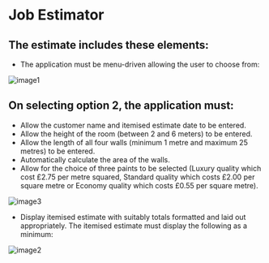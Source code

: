 # Job Estimator

## The estimate includes these elements:

* The application must be menu-driven allowing the user to choose from:

![image1](https://github.com/Abdul-Samed688/Job-Estimator_1/assets/106960633/7e2a459a-f75c-4843-ba69-845341a2cbee)


## On selecting option 2, the application must:

* Allow the customer name and itemised estimate date to be entered.
* Allow the height of the room (between 2 and 6 meters) to be entered.
* Allow the length of all four walls (minimum 1 metre and maximum 25 metres) to be entered.
* Automatically calculate the area of the walls.
* Allow for the choice of three paints to be selected (Luxury quality which cost £2.75 per metre squared, Standard quality which costs £2.00 per square metre or Economy quality which costs £0.55 per square metre).

![image3](https://github.com/Abdul-Samed688/Job-Estimator_1/assets/106960633/adb31239-17bd-4abf-99ba-b7cba01151bd)

* Display itemised estimate with suitably totals formatted and laid out appropriately. The itemised estimate must display the following as a minimum:

![image2](https://github.com/Abdul-Samed688/Job-Estimator_1/assets/106960633/889da0a4-1a9d-4d91-b380-bd189035032c)


